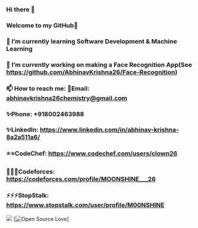 ### Hi there 👋
### Welcome to my GitHub👋

### 🌱 I’m currently learning Software Development & Machine Learning
### 🔭 I’m currently working on making a Face Recognition App(See https://github.com/AbhinavKrishna26/Face-Recognition)
### 📫 How to reach me: 💬Email: abhinavkrishna26chemistry@gmail.com
### ✨Phone:  +918002463988                
### ✨LinkedIn: https://www.linkedin.com/in/abhinav-krishna-8a2a511a6/
### ⭐⭐CodeChef: https://www.codechef.com/users/clown26
### 🌟🌟🌟Codeforces: https://codeforces.com/profile/MOONSHINE___26
### ⚡⚡⚡StopStalk: https://www.stopstalk.com/user/profile/M00NSHINE
![](https://komarev.com/ghpvc/?username=AbhinavKrishna26&color=brightgreen&label=PROFILE+VIEWS)  [![Open Source Love](https://badges.frapsoft.com/os/v2/open-source.svg?v=103)]

   

<!--
**AbhinavKrishna26/AbhinavKrishna26** is a ✨ _special_ ✨ repository because its `README.md` (this file) appears on your GitHub profile.

Here are some ideas to get you started:

- 🔭 I’m currently working on ...
- 🌱 I’m currently learning ...
- 👯 I’m looking to collaborate on ...
- 🤔 I’m looking for help with ...
- 💬 Ask me about ...
- 📫 How to reach me: ...
- 😄 Pronouns: ...
- ⚡ Fun fact: ...
-->
